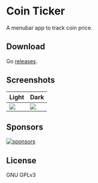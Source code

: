 # Coin Ticker

A menubar app to track coin price.

## Download

Go [releases](https://github.com/2nthony/coin-ticker/releases).

## Screenshots

|Light|Dark|
|-|-|
|![](https://cdn.jsdelivr.net/gh/2nthony/statics@main/uPic/E9ppP8Uq3ndv.png)|![](https://cdn.jsdelivr.net/gh/2nthony/statics@main/uPic/t25qWepf7zKE.png)|

## Sponsors

[![sponsors](https://cdn.jsdelivr.net/gh/2nthony/sponsors-image/sponsors.svg)](https://github.com/sponsors/2nthony)

## License

GNU GPLv3
